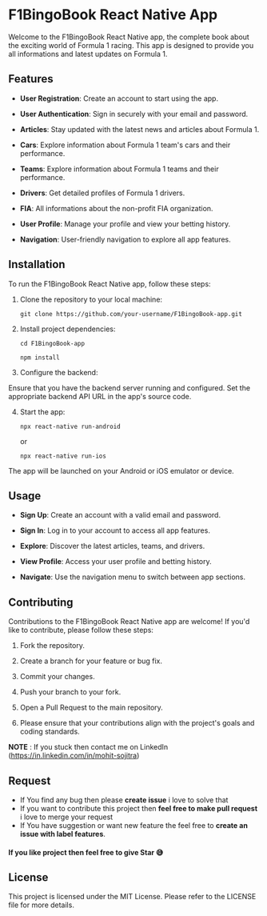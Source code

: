 # F1BingoBook React Native App

Welcome to the F1BingoBook React Native app, the complete book about the exciting world of Formula 1 racing. This app is designed to provide you all informations and latest updates on Formula 1.

## Features

- **User Registration**: Create an account to start using the app.

- **User Authentication**: Sign in securely with your email and password.

- **Articles**: Stay updated with the latest news and articles about Formula 1.

- **Cars**: Explore information about Formula 1 team's cars and their performance.

- **Teams**: Explore information about Formula 1 teams and their performance.

- **Drivers**: Get detailed profiles of Formula 1 drivers.

- **FIA**: All informations about the non-profit FIA organization.

- **User Profile**: Manage your profile and view your betting history.

- **Navigation**: User-friendly navigation to explore all app features.

## Installation

To run the F1BingoBook React Native app, follow these steps:

1. Clone the repository to your local machine:

   ```git clone https://github.com/your-username/F1BingoBook-app.git```

2. Install project dependencies:

    ```cd F1BingoBook-app```

    ```npm install```

3. Configure the backend:

Ensure that you have the backend server running and configured. Set the appropriate backend API URL in the app's source code.

4. Start the app:

    ```npx react-native run-android```
    
    or

    ```npx react-native run-ios```
    
The app will be launched on your Android or iOS emulator or device.

## Usage

- **Sign Up**: Create an account with a valid email and password.

- **Sign In**: Log in to your account to access all app features.

- **Explore**: Discover the latest articles, teams, and drivers.

- **View Profile**: Access your user profile and betting history.

- **Navigate**: Use the navigation menu to switch between app sections.


## Contributing

Contributions to the F1BingoBook React Native app are welcome! If you'd like to contribute, please follow these steps:

1. Fork the repository.

2. Create a branch for your feature or bug fix.

3. Commit your changes.

4. Push your branch to your fork.

5. Open a Pull Request to the main repository.

6. Please ensure that your contributions align with the project's goals and coding standards.




**NOTE** : If you stuck then contact me on LinkedIn (https://in.linkedin.com/in/mohit-sojitra)

## Request

 - If You find any bug then please **create issue** i love to solve that
 - If you want to contribute this project then **feel free to make pull request** i love to merge your request
 - If You have suggestion or want new feature the feel free to **create an issue with label features**.


#### If you like project then feel free to give Star 😅

## License

This project is licensed under the MIT License. Please refer to the LICENSE file for more details.
